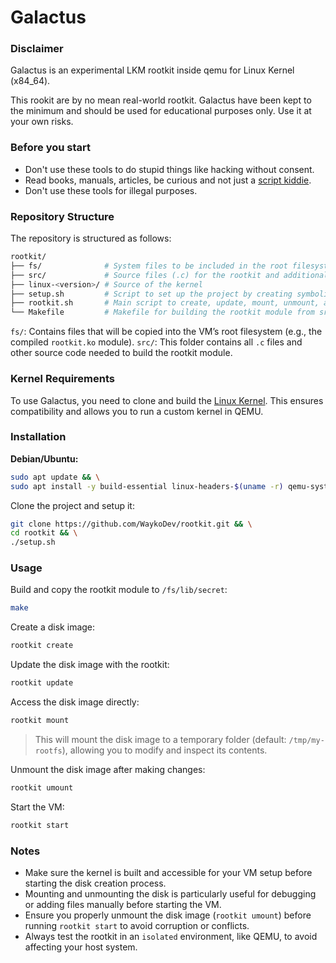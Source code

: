 # Galactus

### Disclaimer ###

Galactus is an experimental LKM rootkit inside qemu for Linux Kernel (x84_64).

This rookit are by no mean real-world rootkit. Galactus have been kept to the minimum and should be used for educational purposes only. Use it at your own risks.

### Before you start ###

- Don't use these tools to do stupid things like hacking without consent.
- Read books, manuals, articles, be curious and not just a [script kiddie](https://www.wikihow.com/Avoid-Becoming-a-Script-Kiddie).
- Don't use these tools for illegal purposes.

### Repository Structure ###

The repository is structured as follows:

```bash
rootkit/
├── fs/              # System files to be included in the root filesystem of the VM
├── src/             # Source files (.c) for the rootkit and additional modules
├── linux-<version>/ # Source of the kernel
├── setup.sh         # Script to set up the project by creating symbolic links
├── rootkit.sh       # Main script to create, update, mount, unmount, and start the rootkit VM
└── Makefile         # Makefile for building the rootkit module from src/
```

`fs/`: Contains files that will be copied into the VM’s root filesystem (e.g., the compiled `rootkit.ko` module).
`src/`: This folder contains all `.c` files and other source code needed to build the rootkit module.

### Kernel Requirements ###

To use Galactus, you need to clone and build the [Linux Kernel](https://kernel.org/). This ensures compatibility and allows you to run a custom kernel in QEMU.

### Installation ###

**Debian/Ubuntu:**
```bash
sudo apt update && \
sudo apt install -y build-essential linux-headers-$(uname -r) qemu-system grub2 docker parted losetup
```

Clone the project and setup it:
```bash
git clone https://github.com/WaykoDev/rootkit.git && \
cd rootkit && \
./setup.sh
```

### Usage ###

Build and copy the rootkit module to `/fs/lib/secret`:
```bash
make
```

Create a disk image:
```bash
rootkit create
```

Update the disk image with the rootkit:
```bash
rootkit update
```

Access the disk image directly:
```bash
rootkit mount
```

>This will mount the disk image to a temporary folder (default: `/tmp/my-rootfs`), allowing you to modify and inspect its contents.

Unmount the disk image after making changes:
```bash
rootkit umount
```

Start the VM:
```bash
rootkit start
```

### Notes ###

- Make sure the kernel is built and accessible for your VM setup before starting the disk creation process.
- Mounting and unmounting the disk is particularly useful for debugging or adding files manually before starting the VM.
- Ensure you properly unmount the disk image (`rootkit umount`) before running `rootkit start` to avoid corruption or conflicts.
- Always test the rootkit in an `isolated` environment, like QEMU, to avoid affecting your host system.